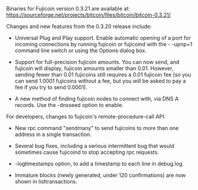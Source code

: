 Binaries for Fujicoin version 0.3.21 are available at:
  https://sourceforge.net/projects/bitcoin/files/bitcoin/bitcoin-0.3.21/

Changes and new features from the 0.3.20 release include:

* Universal Plug and Play support.  Enable automatic opening of a port for incoming connections by running fujicoin or fujicoind with the - -upnp=1 command line switch or using the Options dialog box.

* Support for full-precision fujicoin amounts.  You can now send, and fujicoin will display, fujicoin amounts smaller than 0.01.  However, sending fewer than 0.01 fujicoins still requires a 0.01 fujicoin fee (so you can send 1.0001 fujicoins without a fee, but you will be asked to pay a fee if you try to send 0.0001).

* A new method of finding fujicoin nodes to connect with, via DNS A records. Use the -dnsseed option to enable.

For developers, changes to fujicoin's remote-procedure-call API:

* New rpc command "sendmany" to send fujicoins to more than one address in a single transaction.

* Several bug fixes, including a serious intermittent bug that would sometimes cause fujicoind to stop accepting rpc requests. 

* -logtimestamps option, to add a timestamp to each line in debug.log.

* Immature blocks (newly generated, under 120 confirmations) are now shown in listtransactions.
